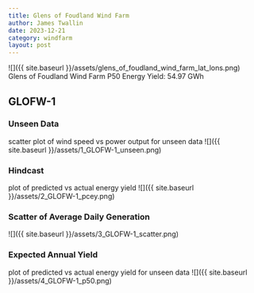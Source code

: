 ```yaml
---
title: Glens of Foudland Wind Farm
author: James Twallin
date: 2023-12-21
category: windfarm
layout: post
---
```

![]({{ site.baseurl }}/assets/glens_of_foudland_wind_farm_lat_lons.png)
Glens of Foudland Wind Farm P50 Energy Yield: 54.97 GWh

GLOFW-1
-------------
### Unseen Data 
scatter plot of wind speed vs power output for unseen data
![]({{ site.baseurl }}/assets/1_GLOFW-1_unseen.png)
### Hindcast 
plot of predicted vs actual energy yield
![]({{ site.baseurl }}/assets/2_GLOFW-1_pcey.png)
### Scatter of Average Daily Generation 

![]({{ site.baseurl }}/assets/3_GLOFW-1_scatter.png)
### Expected Annual Yield 
plot of predicted vs actual energy yield for unseen data
![]({{ site.baseurl }}/assets/4_GLOFW-1_p50.png)

